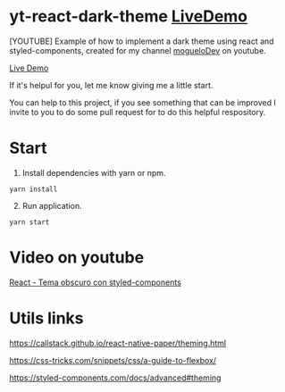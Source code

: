 # yt-react-dark-theme  [LiveDemo](https://moguelor.github.io/yt-react-dark-theme/)

[YOUTUBE] Example of how to implement a dark theme using react and styled-components, created for my channel [mogueloDev](https://www.youtube.com/channel/UC7We0v9R6p88V7op23oCnWw) on youtube.

[Live Demo](https://moguelor.github.io/yt-react-dark-theme/)

If it's helpul for you, let me know giving me a little start. 

You can help to this project, if you see something that can be improved 
I invite to you to do some pull request for to do this helpful respository.

# Start

1. Install dependencies with yarn or npm.

```
yarn install
```

2. Run application.

```
yarn start
```

# Video on youtube

[React - Tema obscuro con styled-components](https://youtu.be/nx79uo26RLw)

# Utils links

https://callstack.github.io/react-native-paper/theming.html

https://css-tricks.com/snippets/css/a-guide-to-flexbox/

https://styled-components.com/docs/advanced#theming



